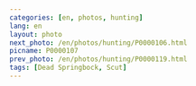 ```yaml
---
categories: [en, photos, hunting]
lang: en
layout: photo
next_photo: /en/photos/hunting/P0000106.html
picname: P0000107
prev_photo: /en/photos/hunting/P0000119.html
tags: [Dead Springbock, Scut]
---
```

